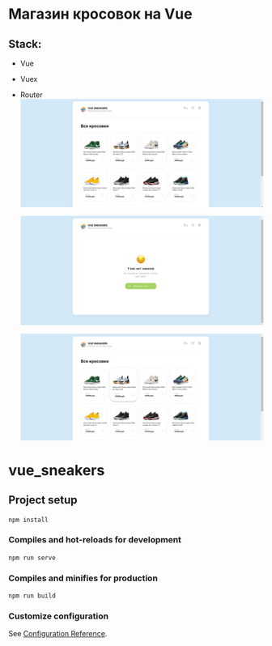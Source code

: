 # Магазин кросовок на Vue

## Stack:

- Vue
- Vuex
- Router
  ![Главная страница](<Снимок экрана (23).png>)

  ![Корзина](<Снимок экрана (22).png>)

  ![Выбор товара](<Снимок экрана (24).png>)

# vue_sneakers

## Project setup

```
npm install
```

### Compiles and hot-reloads for development

```
npm run serve
```

### Compiles and minifies for production

```
npm run build
```

### Customize configuration

See [Configuration Reference](https://cli.vuejs.org/config/).
